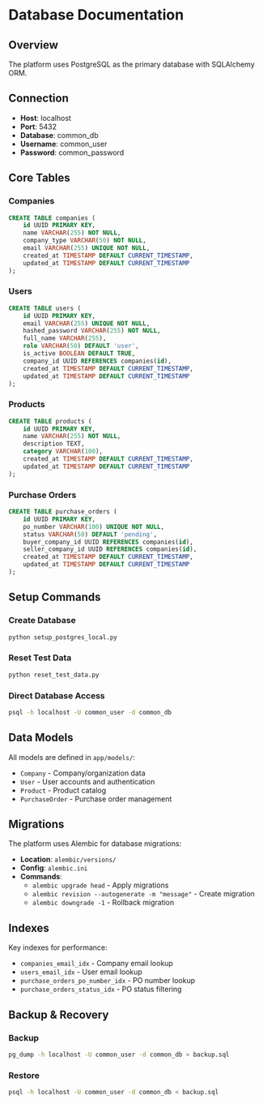 # Database Documentation

## Overview
The platform uses PostgreSQL as the primary database with SQLAlchemy ORM.

## Connection
- **Host**: localhost
- **Port**: 5432
- **Database**: common_db
- **Username**: common_user
- **Password**: common_password

## Core Tables

### Companies
```sql
CREATE TABLE companies (
    id UUID PRIMARY KEY,
    name VARCHAR(255) NOT NULL,
    company_type VARCHAR(50) NOT NULL,
    email VARCHAR(255) UNIQUE NOT NULL,
    created_at TIMESTAMP DEFAULT CURRENT_TIMESTAMP,
    updated_at TIMESTAMP DEFAULT CURRENT_TIMESTAMP
);
```

### Users
```sql
CREATE TABLE users (
    id UUID PRIMARY KEY,
    email VARCHAR(255) UNIQUE NOT NULL,
    hashed_password VARCHAR(255) NOT NULL,
    full_name VARCHAR(255),
    role VARCHAR(50) DEFAULT 'user',
    is_active BOOLEAN DEFAULT TRUE,
    company_id UUID REFERENCES companies(id),
    created_at TIMESTAMP DEFAULT CURRENT_TIMESTAMP,
    updated_at TIMESTAMP DEFAULT CURRENT_TIMESTAMP
);
```

### Products
```sql
CREATE TABLE products (
    id UUID PRIMARY KEY,
    name VARCHAR(255) NOT NULL,
    description TEXT,
    category VARCHAR(100),
    created_at TIMESTAMP DEFAULT CURRENT_TIMESTAMP,
    updated_at TIMESTAMP DEFAULT CURRENT_TIMESTAMP
);
```

### Purchase Orders
```sql
CREATE TABLE purchase_orders (
    id UUID PRIMARY KEY,
    po_number VARCHAR(100) UNIQUE NOT NULL,
    status VARCHAR(50) DEFAULT 'pending',
    buyer_company_id UUID REFERENCES companies(id),
    seller_company_id UUID REFERENCES companies(id),
    created_at TIMESTAMP DEFAULT CURRENT_TIMESTAMP,
    updated_at TIMESTAMP DEFAULT CURRENT_TIMESTAMP
);
```

## Setup Commands

### Create Database
```bash
python setup_postgres_local.py
```

### Reset Test Data
```bash
python reset_test_data.py
```

### Direct Database Access
```bash
psql -h localhost -U common_user -d common_db
```

## Data Models

All models are defined in `app/models/`:
- `Company` - Company/organization data
- `User` - User accounts and authentication
- `Product` - Product catalog
- `PurchaseOrder` - Purchase order management

## Migrations

The platform uses Alembic for database migrations:
- **Location**: `alembic/versions/`
- **Config**: `alembic.ini`
- **Commands**:
  - `alembic upgrade head` - Apply migrations
  - `alembic revision --autogenerate -m "message"` - Create migration
  - `alembic downgrade -1` - Rollback migration

## Indexes

Key indexes for performance:
- `companies_email_idx` - Company email lookup
- `users_email_idx` - User email lookup
- `purchase_orders_po_number_idx` - PO number lookup
- `purchase_orders_status_idx` - PO status filtering

## Backup & Recovery

### Backup
```bash
pg_dump -h localhost -U common_user -d common_db > backup.sql
```

### Restore
```bash
psql -h localhost -U common_user -d common_db < backup.sql
```




